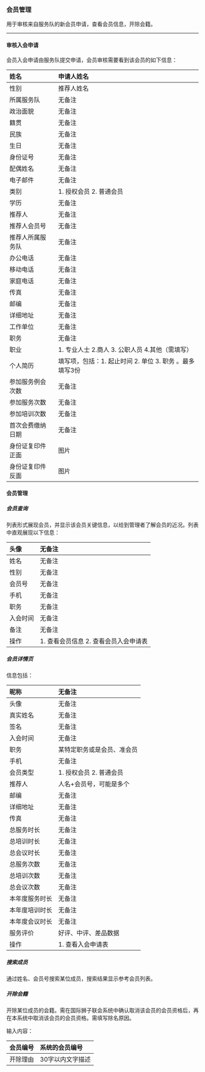 ### 会员管理

用于审核来自服务队的新会员申请，查看会员信息，开除会籍。

---

#### 审核入会申请

会员入会申请由服务队提交申请，会员审核需要看到该会员的如下信息：

| 姓名 | 申请人姓名 |
| :--- | :--- |
| 性别 | 推荐人姓名 |
| 所属服务队 | 无备注 |
| 政治面貌 | 无备注 |
| 籍贯 | 无备注 |
| 民族 | 无备注 |
| 生日 | 无备注 |
| 身份证号 | 无备注 |
| 配偶姓名 | 无备注 |
| 电子邮件 | 无备注 |
| 类别 | 1. 授权会员 2. 普通会员 |
| 学历 | 无备注 |
| 推荐人 | 无备注 |
| 推荐人会员号 | 无备注 |
| 推荐人所属服务队 | 无备注 |
| 办公电话 | 无备注 |
| 移动电话 | 无备注 |
| 家庭电话 | 无备注 |
| 传真 | 无备注 |
| 邮编 | 无备注 |
| 详细地址 | 无备注 |
| 工作单位 | 无备注 |
| 职务 | 无备注 |
| 职业 | 1. 专业人士 2.商人 3. 公职人员 4.其他（需填写） |
| 个人简历 | 填写项，包括：1. 起止时间 2. 单位 3. 职务 。最多填写3份 |
| 参加服务例会次数 | 无备注 |
| 参加服务次数 | 无备注 |
| 参加培训次数 | 无备注 |
| 首次会费缴纳日期 | 无备注 |
| 身份证复印件正面 | 图片 |
| 身份证复印件反面 | 图片 |

#### 会员管理

##### 会员查询

列表形式展现会员，并显示该会员关键信息，以给到管理者了解会员的近况。列表中直观展现以下信息：

| 头像 | 无备注 |
| :--- | :--- |
| 姓名 | 无备注 |
| 性别 | 无备注 |
| 会员号 | 无备注 |
| 手机 | 无备注 |
| 职务 | 无备注 |
| 入会时间 | 无备注 |
| 备注 | 无备注 |
| 操作 | 1. 查看会员信息 2. 查看会员入会申请表 |

##### 会员详情页

信息包括：

| 昵称 | 无备注 |
| :--- | :--- |
| 头像 | 无备注 |
| 真实姓名 | 无备注 |
| 签名 | 无备注 |
| 入会时间 | 无备注 |
| 职务 | 某特定职务或是会员、准会员 |
| 手机 | 无备注 |
| 会员类型 | 1. 授权会员 2. 普通会员 |
| 推荐人 | 人名+会员号，可能是多个 |
| 邮编 | 无备注 |
| 详细地址 | 无备注 |
| 传真 | 无备注 |
| 总服务时长 | 无备注 |
| 总培训时长 | 无备注 |
| 总会议时长 | 无备注 |
| 总服务次数 | 无备注 |
| 总培训次数 | 无备注 |
| 总会议次数 | 无备注 |
| 本年度服务时长 | 无备注 |
| 本年度培训时长 | 无备注 |
| 本年度会议时长 | 无备注 |
| 服务评价 | 好评、中评、差品数据 |
| 操作 | 1. 查看入会申请表 |

##### 搜索成员

通过姓名、会员号搜索某位成员，搜索结果显示参考会员列表。

##### 开除会籍

开除某位成员的会籍。需在国际狮子联会系统中确认取消该会员的会员资格后，再在本系统中取消该会员的会员资格。需填写除名原因。

输入内容：

| 会员编号 | 系统的会员编号 |
| :--- | :--- |
| 开除理由 | 30字以内文字描述 |



